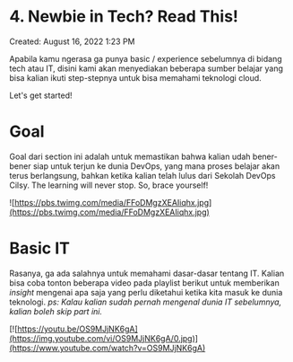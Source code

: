 # 4. Newbie in Tech? Read This!

Created: August 16, 2022 1:23 PM

Apabila kamu ngerasa ga punya basic / experience sebelumnya di bidang tech atau IT, disini kami akan menyediakan beberapa sumber belajar yang bisa kalian ikuti step-stepnya untuk bisa memahami teknologi cloud.

Let's get started!

# Goal

Goal dari section ini adalah untuk memastikan bahwa kalian udah bener-bener siap untuk terjun ke dunia DevOps, yang mana proses belajar akan terus berlangsung, bahkan ketika kalian telah lulus dari Sekolah DevOps Cilsy. The learning will never stop. So, brace yourself!

![https://pbs.twimg.com/media/FFoDMgzXEAIiqhx.jpg](https://pbs.twimg.com/media/FFoDMgzXEAIiqhx.jpg)

# Basic IT

Rasanya, ga ada salahnya untuk memahami dasar-dasar tentang IT. Kalian bisa coba tonton beberapa video pada playlist berikut untuk memberikan *insight* mengenai apa saja yang perlu diketahui ketika kita masuk ke dunia teknologi. *ps: Kalau kalian sudah pernah mengenal dunia IT sebelumnya, kalian boleh skip part ini.*

[![https://youtu.be/OS9MJjNK6gA](https://img.youtube.com/vi/OS9MJjNK6gA/0.jpg)](https://www.youtube.com/watch?v=OS9MJjNK6gA)
